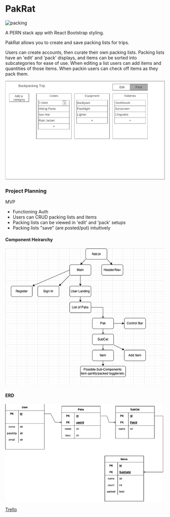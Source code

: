 # PakRat

![packing](/assets/readme_images/packing.avif)

A PERN stack app with React Bootstrap styling.

PakRat allows you to create and save packing lists for trips.

Users can create accounts, then curate their own packing lists. Packing lists have an 'edit' and 'pack' displays, and items can be sorted into subcategories for ease of use. When editing a list users can add items and quantities of those items. When packin users can check off items as they pack them.

![page](/assets/readme_images/packinglist.png)




### Project Planning

MVP
* Functioning Auth
* Users can CRUD packing lists and items
* Packing lists can be viewed in 'edit' and 'pack' setups
* Packing lists "save" (are posted/put) intuitively

#### Component Heirarchy
![Components](/assets/readme_images/componentheir.png)

#### ERD
![ERD](/assets/readme_images/ERD.png)

[Trello](https://trello.com/b/9eEmMGTF/pakrat)